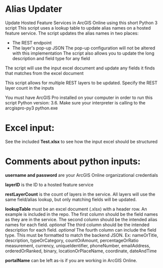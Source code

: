 # Alias Updater
Update Hosted Feature Services in ArcGIS Online using this short Python 3 script
This script uses a lookup table to update alias names on a hosted feature service.
The script updates the alias names in two places:
  - The REST endpoint
  - The layer's pop-up JSON
The pop-up configuration will not be altered with this implementation
The script also allows you to update the long description and field type for any field

The script will use the input excel document and update any fields it finds that matches from the excel document

This script allows for multiple REST layers to be updated. Specify the REST layer count in the inputs

You must have ArcGIS Pro installed on your computer in order to run this script
Python version: 3.6. Make sure your interpreter is calling to the arcgispro-py3 python.exe

# Excel input:
See the included **Test.xlsx** to see how the input excel should be structured

# Comments about python inputs:
**username and password** are your ArcGIS Online organizational credentials

**layerID** is the ID to a hosted feature service 

**restLayerCount** is the count of layers in the service. All layers will use
              the same field/alias lookup, but only matching fields will be updated.

**lookupTable** must be an excel document (.xlsx) with a header row. An example is included in the repo.
The first column should be the field names as they are in the service.
The second column should be the intended alias names for each field.
*optional* The third column should be the intended description for each field.
*optional* The fourth column can include the field type. This must be formatted
          to match the backend JSON. 
           Ex:  nameOrTitle, description, typeOrCategory, countOrAmount, percentageOrRatio
               measurement, currency, uniqueIdentifier, phoneNumber, emailAddress,
               orderedOrRanked, binary, locationOrPlaceName, coordinate, dateAndTime

 **portalName** can be left as-is if you are working in ArcGIS Online.
